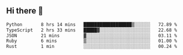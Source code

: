 ## Hi there 👋

<!--
**whirlun/whirlun** is a ✨ _special_ ✨ repository because its `README.md` (this file) appears on your GitHub profile.

Here are some ideas to get you started:

- 🔭 I’m currently working on ...
- 🌱 I’m currently learning ...
- 👯 I’m looking to collaborate on ...
- 🤔 I’m looking for help with ...
- 💬 Ask me about ...
- 📫 How to reach me: ...
- 😄 Pronouns: ...
- ⚡ Fun fact: ...
-->
<!--START_SECTION:waka-->

```txt
Python       8 hrs 14 mins   ██████████████████▒░░░░░░   72.89 %
TypeScript   2 hrs 33 mins   █████▓░░░░░░░░░░░░░░░░░░░   22.68 %
JSON         21 mins         ▓░░░░░░░░░░░░░░░░░░░░░░░░   03.11 %
Ruby         6 mins          ▒░░░░░░░░░░░░░░░░░░░░░░░░   01.00 %
Rust         1 min           ░░░░░░░░░░░░░░░░░░░░░░░░░   00.24 %
```

<!--END_SECTION:waka-->
